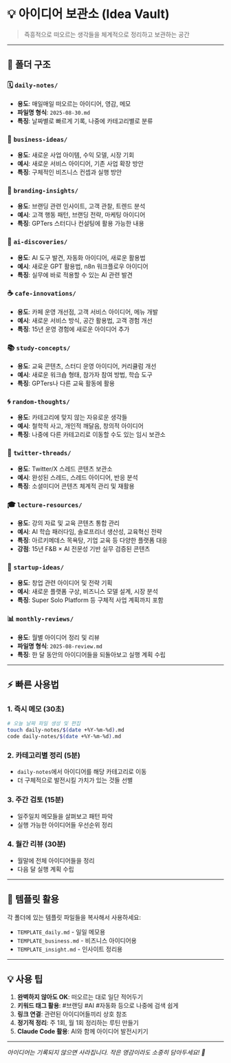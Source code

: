 # 💡 아이디어 보관소 (Idea Vault)

> 즉흥적으로 떠오르는 생각들을 체계적으로 정리하고 보관하는 공간

---

## 📁 폴더 구조

### 🗓️ `daily-notes/`
- **용도**: 매일매일 떠오르는 아이디어, 영감, 메모
- **파일명 형식**: `2025-08-30.md`
- **특징**: 날짜별로 빠르게 기록, 나중에 카테고리별로 분류

### 💼 `business-ideas/`
- **용도**: 새로운 사업 아이템, 수익 모델, 시장 기회
- **예시**: 새로운 서비스 아이디어, 기존 사업 확장 방안
- **특징**: 구체적인 비즈니스 컨셉과 실행 방안

### 🎨 `branding-insights/`
- **용도**: 브랜딩 관련 인사이트, 고객 관찰, 트렌드 분석
- **예시**: 고객 행동 패턴, 브랜딩 전략, 마케팅 아이디어
- **특징**: GPTers 스터디나 컨설팅에 활용 가능한 내용

### 🤖 `ai-discoveries/`
- **용도**: AI 도구 발견, 자동화 아이디어, 새로운 활용법
- **예시**: 새로운 GPT 활용법, n8n 워크플로우 아이디어
- **특징**: 실무에 바로 적용할 수 있는 AI 관련 발견

### ☕ `cafe-innovations/`
- **용도**: 카페 운영 개선점, 고객 서비스 아이디어, 메뉴 개발
- **예시**: 새로운 서비스 방식, 공간 활용법, 고객 경험 개선
- **특징**: 15년 운영 경험에 새로운 아이디어 추가

### 📚 `study-concepts/`
- **용도**: 교육 콘텐츠, 스터디 운영 아이디어, 커리큘럼 개선
- **예시**: 새로운 워크숍 형태, 참가자 참여 방법, 학습 도구
- **특징**: GPTers나 다른 교육 활동에 활용

### 🌀 `random-thoughts/`
- **용도**: 카테고리에 맞지 않는 자유로운 생각들
- **예시**: 철학적 사고, 개인적 깨달음, 창의적 아이디어
- **특징**: 나중에 다른 카테고리로 이동할 수도 있는 임시 보관소

### 🧵 `twitter-threads/`
- **용도**: Twitter/X 스레드 콘텐츠 보관소
- **예시**: 완성된 스레드, 스레드 아이디어, 반응 분석
- **특징**: 소셜미디어 콘텐츠 체계적 관리 및 재활용

### 🎓 `lecture-resources/`
- **용도**: 강의 자료 및 교육 콘텐츠 통합 관리
- **예시**: AI 학습 패러다임, 솔로프리너 생산성, 교육혁신 전략
- **특징**: 아르키메데스 목욕탕, 기업 교육 등 다양한 플랫폼 대응
- **강점**: 15년 F&B × AI 전문성 기반 실무 검증된 콘텐츠

### 🚀 `startup-ideas/`
- **용도**: 창업 관련 아이디어 및 전략 기획
- **예시**: 새로운 플랫폼 구상, 비즈니스 모델 설계, 시장 분석
- **특징**: Super Solo Platform 등 구체적 사업 계획까지 포함

### 📊 `monthly-reviews/`
- **용도**: 월별 아이디어 정리 및 리뷰
- **파일명 형식**: `2025-08-review.md`
- **특징**: 한 달 동안의 아이디어들을 되돌아보고 실행 계획 수립

---

## ⚡ 빠른 사용법

### 1. **즉시 메모** (30초)
```bash
# 오늘 날짜 파일 생성 및 편집
touch daily-notes/$(date +%Y-%m-%d).md
code daily-notes/$(date +%Y-%m-%d).md
```

### 2. **카테고리별 정리** (5분)
- `daily-notes`에서 아이디어를 해당 카테고리로 이동
- 더 구체적으로 발전시킬 가치가 있는 것들 선별

### 3. **주간 검토** (15분)
- 일주일치 메모들을 살펴보고 패턴 파악
- 실행 가능한 아이디어들 우선순위 정리

### 4. **월간 리뷰** (30분)
- 월말에 전체 아이디어들을 정리
- 다음 달 실행 계획 수립

---

## 🎯 템플릿 활용

각 폴더에 있는 템플릿 파일들을 복사해서 사용하세요:
- `TEMPLATE_daily.md` - 일일 메모용
- `TEMPLATE_business.md` - 비즈니스 아이디어용  
- `TEMPLATE_insight.md` - 인사이트 정리용

---

## 💡 사용 팁

1. **완벽하지 않아도 OK**: 떠오르는 대로 일단 적어두기
2. **키워드 태그 활용**: #브랜딩 #AI #자동화 등으로 나중에 검색 쉽게
3. **링크 연결**: 관련된 아이디어들끼리 상호 참조
4. **정기적 정리**: 주 1회, 월 1회 정리하는 루틴 만들기
5. **Claude Code 활용**: AI와 함께 아이디어 발전시키기

---

*아이디어는 기록되지 않으면 사라집니다. 
작은 영감이라도 소중히 담아두세요! 🌟*